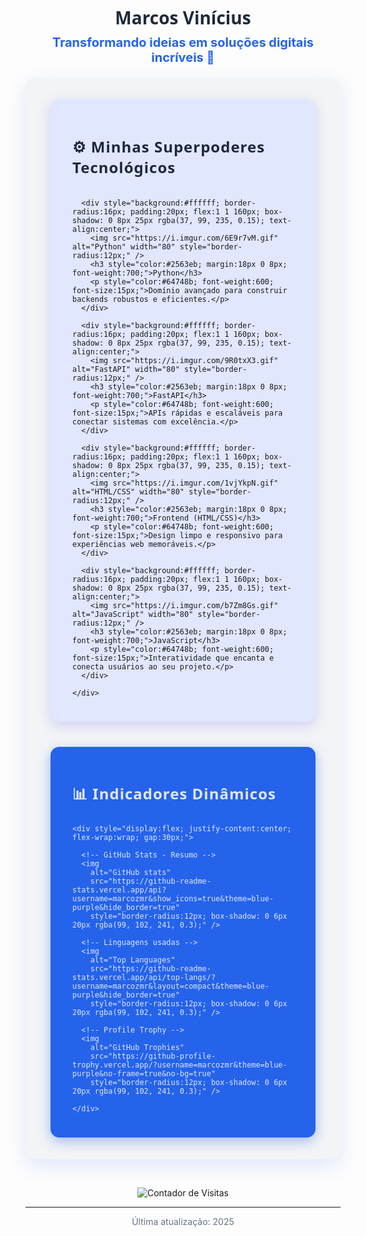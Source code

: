 <!-- README.md -->

<h1 align="center" style="font-family: 'Segoe UI', Tahoma, Geneva, Verdana, sans-serif; color:#1e293b;">
  Marcos Vinícius
</h1>

<p align="center" style="font-size:20px; color:#2563eb; font-weight:700; margin-top:-10px;">
  Transformando ideias em soluções digitais incríveis 🚀
</p>

<div style="max-width:720px; margin:auto; background:#f3f4f6; border-radius:16px; padding:35px 40px; box-shadow: 0 10px 30px rgba(37, 99, 235, 0.15); font-family: 'Segoe UI', Tahoma, Geneva, Verdana, sans-serif;">

  <section style="background:#e0e7ff; padding:25px 35px; border-radius:14px; margin-bottom:40px; box-shadow: 0 6px 20px rgba(99, 102, 241, 0.25);">
    <h2 style="color:#1e293b; font-weight:800; font-size:24px; letter-spacing:1px; margin-bottom:20px;">
      ⚙️ Minhas Superpoderes Tecnológicos
    </h2>
    <div style="display:flex; justify-content:space-between; flex-wrap:wrap; gap:30px;">

      <div style="background:#ffffff; border-radius:16px; padding:20px; flex:1 1 160px; box-shadow: 0 8px 25px rgba(37, 99, 235, 0.15); text-align:center;">
        <img src="https://i.imgur.com/6E9r7vM.gif" alt="Python" width="80" style="border-radius:12px;" />
        <h3 style="color:#2563eb; margin:18px 0 8px; font-weight:700;">Python</h3>
        <p style="color:#64748b; font-weight:600; font-size:15px;">Domínio avançado para construir backends robustos e eficientes.</p>
      </div>

      <div style="background:#ffffff; border-radius:16px; padding:20px; flex:1 1 160px; box-shadow: 0 8px 25px rgba(37, 99, 235, 0.15); text-align:center;">
        <img src="https://i.imgur.com/9R0txX3.gif" alt="FastAPI" width="80" style="border-radius:12px;" />
        <h3 style="color:#2563eb; margin:18px 0 8px; font-weight:700;">FastAPI</h3>
        <p style="color:#64748b; font-weight:600; font-size:15px;">APIs rápidas e escaláveis para conectar sistemas com excelência.</p>
      </div>

      <div style="background:#ffffff; border-radius:16px; padding:20px; flex:1 1 160px; box-shadow: 0 8px 25px rgba(37, 99, 235, 0.15); text-align:center;">
        <img src="https://i.imgur.com/1vjYkpN.gif" alt="HTML/CSS" width="80" style="border-radius:12px;" />
        <h3 style="color:#2563eb; margin:18px 0 8px; font-weight:700;">Frontend (HTML/CSS)</h3>
        <p style="color:#64748b; font-weight:600; font-size:15px;">Design limpo e responsivo para experiências web memoráveis.</p>
      </div>

      <div style="background:#ffffff; border-radius:16px; padding:20px; flex:1 1 160px; box-shadow: 0 8px 25px rgba(37, 99, 235, 0.15); text-align:center;">
        <img src="https://i.imgur.com/b7Zm8Gs.gif" alt="JavaScript" width="80" style="border-radius:12px;" />
        <h3 style="color:#2563eb; margin:18px 0 8px; font-weight:700;">JavaScript</h3>
        <p style="color:#64748b; font-weight:600; font-size:15px;">Interatividade que encanta e conecta usuários ao seu projeto.</p>
      </div>

    </div>
  </section>

  <section style="background:#2563eb; padding:25px 35px; border-radius:14px; box-shadow: 0 6px 20px rgba(37, 99, 235, 0.4); color:#e0e7ff;">
    <h2 style="font-weight:800; font-size:24px; letter-spacing:1px; margin-bottom:25px;">
      📊 Indicadores Dinâmicos
    </h2>
    
    <div style="display:flex; justify-content:center; flex-wrap:wrap; gap:30px;">

      <!-- GitHub Stats - Resumo -->
      <img 
        alt="GitHub stats" 
        src="https://github-readme-stats.vercel.app/api?username=marcozmr&show_icons=true&theme=blue-purple&hide_border=true" 
        style="border-radius:12px; box-shadow: 0 6px 20px rgba(99, 102, 241, 0.3);" />

      <!-- Linguagens usadas -->
      <img 
        alt="Top Languages" 
        src="https://github-readme-stats.vercel.app/api/top-langs/?username=marcozmr&layout=compact&theme=blue-purple&hide_border=true" 
        style="border-radius:12px; box-shadow: 0 6px 20px rgba(99, 102, 241, 0.3);" />

      <!-- Profile Trophy -->
      <img 
        alt="GitHub Trophies" 
        src="https://github-profile-trophy.vercel.app/?username=marcozmr&theme=blue-purple&no-frame=true&no-bg=true" 
        style="border-radius:12px; box-shadow: 0 6px 20px rgba(99, 102, 241, 0.3);" />

    </div>
  </section>

</div>

<!-- Contador de visitas -->
<p align="center" style="margin-top:45px;">
  <img src="https://visitor-badge.laobi.icu/badge?page_id=marcozmr.marcozmr&style=for-the-badge&color=3b82f6&label=Visitas" alt="Contador de Visitas" />
</p>

---

<p align="center" style="font-size:14px; color:#64748b; margin-top:12px;">
  Última atualização: 2025
</p>
